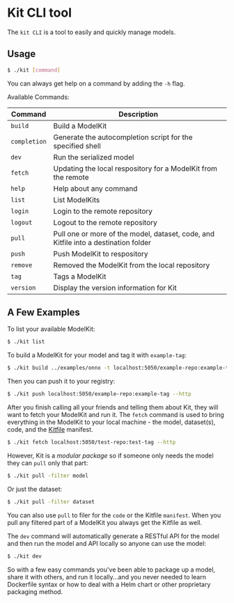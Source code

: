 # Kit CLI tool

The `kit CLI` is a tool to easily and quickly manage models.

## Usage

```sh
$ ./kit [command]
```

You can always get help on a command by adding the `-h` flag.

Available Commands:

| Command |	Description |
| ---- | --- |
| `build` | Build a ModelKit |
| `completion` | Generate the autocompletion script for the specified shell |
| `dev` | Run the serialized model | <!-- starts a server on a given port and drops the model in there for inference -->
| `fetch` | Updating the local respository for a ModelKit from the remote |
| `help` | Help about any command |
| `list` | List ModelKits |
| `login` | Login to the remote repository |
| `logout` | Logout to the remote repository |
| `pull` | Pull one or more of the model, dataset, code, and Kitfile into a destination folder |
| `push` | Push ModelKit to respository |
| `remove` | Removed the ModelKit from the local repository |
| `tag` | Tags a ModelKit |
| `version` | Display the version information for Kit |

## A Few Examples

To list your available ModelKit:

```sh
$ ./kit list
```

To build a ModelKit for your model and tag it with `example-tag`:

```sh
$ ./kit build ../examples/onnx -t localhost:5050/example-repo:example-tag"
```

Then you can push it to your registry:

```sh
$ ./kit push localhost:5050/example-repo:example-tag --http
```

After you finish calling all your friends and telling them about Kit, they will want to fetch your ModelKit and run it. The `fetch` command is used to bring everything in the ModelKit to your local machine - the model, dataset(s), code, and the [Kitfile](../kitfile/kf-overview.md) manifest.

```sh
$ ./kit fetch localhost:5050/test-repo:test-tag --http
```

However, Kit is a *modular package* so if someone only needs the model they can `pull` only that part:

```sh
$ ./kit pull -filter model
```

Or just the dataset:

```sh
$ ./kit pull -filter dataset
```

You can also use `pull` to filer for the `code` or the Kitfile `manifest`. When you pull any filtered part of a ModelKit you always get the Kitfile as well.

The `dev` command will automatically generate a RESTful API for the model and then run the model and API locally so anyone can use the model:

```sh
$ ./kit dev
```

So with a few easy commands you've been able to package up a model, share it with others, and run it locally...and you never needed to learn Dockerfile syntax or how to deal with a Helm chart or other proprietary packaging method.

